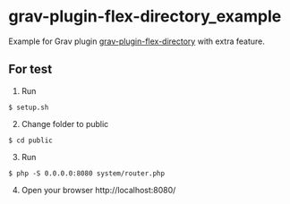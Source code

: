 # grav-plugin-flex-directory_example

Example for Grav plugin [grav-plugin-flex-directory](https://github.com/igk1972/grav-plugin-flex-directory) with extra feature.

## For test

1. Run 
```shell
$ setup.sh
```

2. Change folder to public
```shell
$ cd public
```

3. Run
```shell
$ php -S 0.0.0.0:8080 system/router.php
```

4. Open your browser http://localhost:8080/ 
